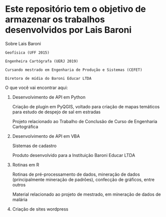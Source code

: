 # Este repositório tem o objetivo de armazenar os trabalhos desenvolvidos por Lais Baroni

Sobre Lais Baroni

	Geofísica (UFF 2015)

	Engenheira Cartógrafa (UERJ 2019)

	Cursando mestrado em Engenharia de Produção e Sistemas (CEFET)

	Diretora de mídia do Baroni Educar LTDA


O que você vai encontrar aqui:

1) Desenvolvimento de API em Python

	Criação de plugin em PyQGIS, voltado para criação de mapas temáticos para estudo de despejo de sal em estradas

	Projeto relacionado ao Trabalho de Conclusão de Curso de Engenharia Cartográfica


2) Desenvolvimento de API em VBA

	Sistemas de cadastro

	Produto desenvolvido para a Instituição Baroni Educar LTDA


3) Rotinas em R	

	Rotinas de pré-processamento de dados, mineração de dados (principalmente mineração de padrões), confecção de gráficos, entre outros

	Material relacionado ao projeto de mestrado, em mineração de dados de malária


4) Criação de sites wordpress
